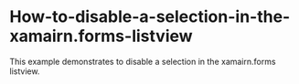 # How-to-disable-a-selection-in-the-xamairn.forms-listview
This example demonstrates to disable a selection in the xamairn.forms listview.
